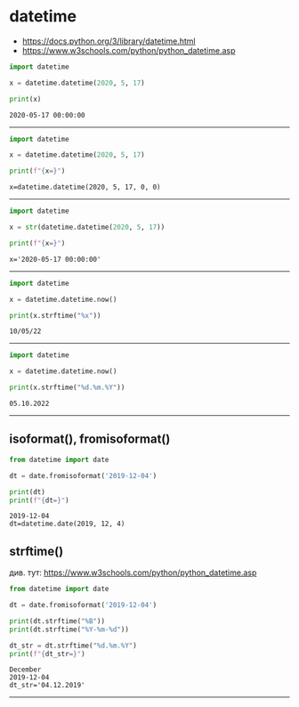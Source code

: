 # datetime

- <https://docs.python.org/3/library/datetime.html>
- <https://www.w3schools.com/python/python_datetime.asp>

```python
import datetime

x = datetime.datetime(2020, 5, 17)

print(x)
```
    2020-05-17 00:00:00
----


```python
import datetime

x = datetime.datetime(2020, 5, 17)

print(f"{x=}")
```
    x=datetime.datetime(2020, 5, 17, 0, 0)
----


```python
import datetime

x = str(datetime.datetime(2020, 5, 17))

print(f"{x=}")
```
    x='2020-05-17 00:00:00'
----


```python
import datetime

x = datetime.datetime.now()

print(x.strftime("%x"))
```
    10/05/22
----


```python
import datetime

x = datetime.datetime.now()

print(x.strftime("%d.%m.%Y"))
```
    05.10.2022
----

## isoformat(), fromisoformat()

```python
from datetime import date

dt = date.fromisoformat('2019-12-04')

print(dt)
print(f"{dt=}")
```
    2019-12-04
    dt=datetime.date(2019, 12, 4)


## strftime()

див. тут: https://www.w3schools.com/python/python_datetime.asp

```python
from datetime import date

dt = date.fromisoformat('2019-12-04')

print(dt.strftime("%B"))
print(dt.strftime("%Y-%m-%d"))

dt_str = dt.strftime("%d.%m.%Y")
print(f"{dt_str=}")
```
    December
    2019-12-04
    dt_str='04.12.2019'
----


